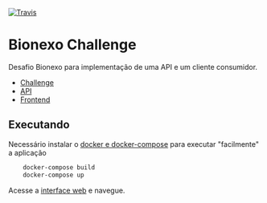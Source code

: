 [![Travis](https://img.shields.io/travis/vinyguedess/bionexo-challenge.svg)](https://travis-ci.org/vinyguedess/bionexo-challenge)

# Bionexo Challenge
Desafio Bionexo para implementação de uma API e um cliente consumidor.

* [Challenge](/Challenge/Challenge.MD)
* [API](/api/README.md)
* [Frontend](/frontend/README.MD)

## Executando
Necessário instalar o [docker e docker-compose](https://www.docker.com) para executar "facilmente" a aplicação
```bash
    docker-compose build
    docker-compose up
```

Acesse a [interface web](http://localhost:8000) e navegue.